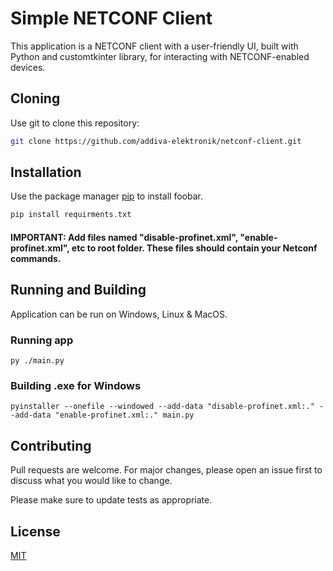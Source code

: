 # Simple NETCONF Client 

This application is a NETCONF client with a user-friendly UI, built with Python and customtkinter library, for interacting with NETCONF-enabled devices.

## Cloning

Use git to clone this repository:

```bash
git clone https://github.com/addiva-elektronik/netconf-client.git
```

## Installation

Use the package manager [pip](https://pip.pypa.io/en/stable/) to install foobar.

```bash
pip install requirments.txt
```

#### IMPORTANT: Add files named "disable-profinet.xml", "enable-profinet.xml", etc to root folder. These files should contain your Netconf commands.

## Running and Building
Application can be run on Windows, Linux & MacOS.
### Running app
``` 
py ./main.py
```
### Building .exe for Windows
``` 
pyinstaller --onefile --windowed --add-data "disable-profinet.xml:." --add-data "enable-profinet.xml:." main.py
```

## Contributing

Pull requests are welcome. For major changes, please open an issue first
to discuss what you would like to change.

Please make sure to update tests as appropriate.

## License

[MIT](https://choosealicense.com/licenses/mit/)